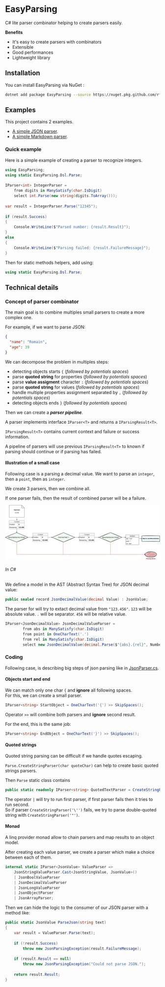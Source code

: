 # EasyParsing

C# lite parser combinator helping to create parsers easily.

**Benefits**
- It's easy to create parsers with combinators
- Extensible
- Good performances
- Lightweight  library

## Installation

You can install EasyParsing via NuGet :

```bash
dotnet add package EasyParsing --source https://nuget.pkg.github.com/rflechner/

```

## Examples

This project contains 2 examples.

- [A simple JSON parser](src/EasyParsing.Samples.Json/readme.md). 
- [A simple Markdown parser](src/EasyParsing.Samples.Markdown/readme.md). 


### Quick example

Here is a simple example of creating a parser to recognize integers.

```csharp
using EasyParsing;
using static EasyParsing.Dsl.Parse;

IParser<int> IntegerParser =
    from digits in ManySatisfy(char.IsDigit)
    select int.Parse(new string(digits.ToArray()));

var result = IntegerParser.Parse("12345");

if (result.Success)
{
    Console.WriteLine($"Parsed number: {result.Result}");
}
else
{
    Console.WriteLine($"Parsing failed: {result.FailureMessage}");
}

```


Then for static methods helpers, add using:

```C#
using static EasyParsing.Dsl.Parse;
```

## Technical details

### Concept of parser combinator

The main goal is to combine multiples small parsers to create a more complex one.

For example, if we want to parse JSON:

```json
{
  "name": "Romain", 
  "age": 39
}
```

We can decompose the problem in multiples steps:
- detecting objects starts `{` (_followed by potentials spaces_)
- parse __quoted string__ for properties (_followed by potentials spaces_)
- parse __value assigment__ character `:` (_followed by potentials spaces_)
- parse __quoted string__ for values (_followed by potentials spaces_)
- handle multiple properties assignment separated by `,` (_followed by potentials spaces_)
- detecting objects ends `}` (_followed by potentials spaces_)

Then we can create a **_parser pipeline_**.

A parser implements interface `IParser<T>` and returns a `IParsingResult<T>`.

`IParsingResult<T>` contains current context and failure or success information.

A pipeline of parsers will use previous `IParsingResult<T>` to known if parsing should continue or if parsing has failed.


#### Illustration of a small case

Following case is a parsing a decimal value.
We want to parse an `integer`, then a `point`, then as `integer`.

We create 3 parsers, then we combine all.

If one parser fails, then the result of combined parser will be a failure.

![schema of pipeline](doc/images/parser_combinator_1.drawio.png "combinator explained")

###### In C#

We define a model in the AST (Abstract Syntax Tree) for JSON decimal value:

```C#
public sealed record JsonDecimalValue(decimal Value) : JsonValue;
```

The parser for will try to extact decimal value from `"123.456"`.
`123` will be absolute value.
`.` will be separator.
`456` will be relative value.

```C#
IParser<JsonDecimalValue> JsonDecimalValueParser =
        from abs in ManySatisfy(char.IsDigit)
        from point in OneCharText('.')
        from rel in ManySatisfy(char.IsDigit)
        select new JsonDecimalValue(decimal.Parse($"{abs}.{rel}", NumberStyles.AllowDecimalPoint, CultureInfo.InvariantCulture));
```

### Coding

Following case, is describing big steps of json parsing like in [JsonParser.cs](src/EasyParsing.Samples.Json/JsonParser.cs). 

#### Objects start and end

We can match only one char `{` and __ignore__ all following spaces.  
For this, we can create a small parser.

```C#
IParser<string> StartObject = OneCharText('{') >> SkipSpaces();
```

Operator `>>` will combine both parsers and __ignore__ second result.

For the end, this is the same job:

```C#
IParser<string> EndObject = OneCharText('}') >> SkipSpaces();
```

#### Quoted strings

Quoted string parsing can be difficult if we handle quotes escaping.

`Parse.CreateStringParser(char quoteChar)` can help to create basic quoted strings parsers.

Then `Parse` static class contains

```C#
public static readonly IParser<string> QuotedTextParser = CreateStringParser('\'') | CreateStringParser('"');
```

The operator `|` will try to run first parser, if first parser fails then it tries to run second.   
So if parser `CreateStringParser('\'')` fails, we try to parse double-quoted string with `CreateStringParser('"')`.

#### Monad

A linq provider monad allow to chain parsers and map results to an object model.



After creating each value parser, we create a parser which make a choice between each of them.

```C#
internal static IParser<JsonValue> ValueParser =>
    JsonStringValueParser.Cast<JsonStringValue, JsonValue>()
    | JsonBoolValueParser
    | JsonDecimalValueParser
    | JsonLongValueParser
    | JsonObjectParser
    | JsonArrayParser;
```

Then we can hide the logic to the consumer of our JSON parser with a method like:

```C#
public static JsonValue ParseJson(string text)
{
    var result = ValueParser.Parse(text);
    
    if (!result.Success)
        throw new JsonParsingException(result.FailureMessage);
    
    if (result.Result == null)
        throw new JsonParsingException("Could not parse JSON.");
    
    return result.Result;
}
```
